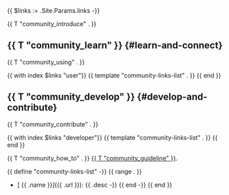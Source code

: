 {{ $links := .Site.Params.links -}}

<p>{{ T "community_introduce" . }}</p>

## {{ T "community_learn" }} {#learn-and-connect}

{{ T "community_using" . }}

{{ with index $links "user"}}
  {{ template "community-links-list" . }}
{{ end }}

## {{ T "community_develop" }} {#develop-and-contribute}

{{ T "community_contribute" . }}

{{ with index $links "developer"}}
  {{ template "community-links-list" . }}
{{ end }}

{{ T "community_how_to" . }} <a href="/docs/contributing/">{{ T "community_guideline" }}</a>.

{{ define "community-links-list" -}}
{{ range . }}
- [<i class="{{ .icon }}"></i> {{ .name }}]({{ .url }}): {{ .desc -}}
{{ end -}}
{{ end }}
